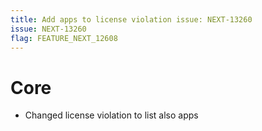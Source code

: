```yaml
---
title: Add apps to license violation issue: NEXT-13260
issue: NEXT-13260
flag: FEATURE_NEXT_12608
---
```


# Core

* Changed license violation to list also apps
